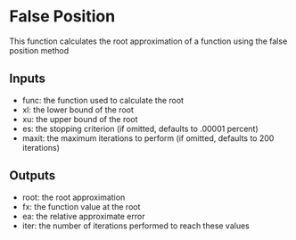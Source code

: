 # False Position
This function calculates the root approximation of a function using the false position method
## Inputs
* func: the function used to calculate the root
* xl: the lower bound of the root
* xu: the upper bound of the root
* es: the stopping criterion (if omitted, defaults to .00001 percent)
* maxit: the maximum iterations to perform (if omitted, defaults to 200 iterations)
## Outputs
* root: the root approximation
* fx: the function value at the root
* ea: the relative approximate error
* iter: the number of iterations performed to reach these values
